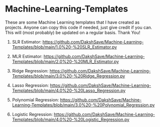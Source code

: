 # Machine-Learning-Templates
These are some Machine Learning templates that I have created as projects. Anyone can copy this code if needed, just give credit if you can. This will (most probably) be updated on a regular basis. Thank You!

1) SLR Estimator:
https://github.com/DakshSave/Machine-Learning-Templates/blob/main/1.0%20-%20SLR_Estimator.py

2) MLR Estimator:
https://github.com/DakshSave/Machine-Learning-Templates/blob/main/2.0%20-%20MLR_Estimator.py

3) Ridge Regression:
https://github.com/DakshSave/Machine-Learning-Templates/blob/main/3.0%20-%20Ridge_Regression.py

4) Lasso Regression:
https://github.com/DakshSave/Machine-Learning-Templates/blob/main/4.0%20-%20Lasso_Regression.py

5) Polynomial Regression:
https://github.com/DakshSave/Machine-Learning-Templates/blob/main/3.0%20-%20Polynomial_Regression.py

6) Logistic Regression:
https://github.com/DakshSave/Machine-Learning-Templates/blob/main/4.0%20-%20Logistic_Regression.py
